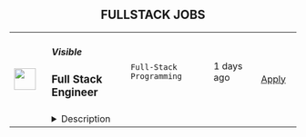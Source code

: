 <div align="center"><h2>FULLSTACK JOBS</h2></div><table><tr>
                <td width="100" height="100" rowspan="2">
                    <img src="https://wwr-pro.s3.amazonaws.com/logos/0083/7327/logo.gif" width="38px" height="auto">
                </td>
                <td width="300">
                    <h5>Visible</h5>
                    <h3> Full Stack Engineer</h3>
                </td>
                <td width="300">
                    <code>Full-Stack Programming</code>
                </td>
                <td width="200">
                <text>1 days ago</text>
                </td>
                <td width="100" rowspan="2">
                <a href="https://weworkremotely.com/listings/visible-full-stack-engineer-1" align="right" target="_blank">Apply</a>
                </td>
            </tr>
            <tr>
                <td colspan="3">
                <details><summary>Description</summary>
                <img src="https://we-work-remotely.imgix.net/logos/0083/7327/logo.gif?ixlib=rails-4.0.0&w=50&h=50&dpr=2&fit=fill&auto=compress" />

<p>
  <strong>Headquarters:</strong> 
    <br /><strong>URL:</strong> <a href="https://visible.vc">https://visible.vc</a>
</p>

<h3><strong>Welcome!</strong></h3><p><a href="https://visible.vc/">Visible</a> is on a mission to help startup founders succeed. We’re achieving this by building best-in-class tools for startups and the venture capital investors who back them.</p><p>Visible is a profitable, established software startup made up of 13 fully remote teammates across the globe and has been set up this way since Visible was founded in 2015 (we have this whole remote work thing down).</p><h3><strong>Role Overview:</strong></h3><p>We are looking for a full-stack, mid-to-senior-level engineer to join our small engineering team and help scale our product to support our next stage of growth. Here is what to expect:</p><p>Our stack includes a Ruby on Rails API, PostgreSQL, Redis and Ember.js. We deploy to Heroku and Vercel and use Docker for local development. We have many different challenges that range from implementing product features to DevOps-type work and performance optimization. Other notable tools &amp; frameworks you will be working with include Tailwind CSS, AWS, Mobiledoc, and a lot of 3rd party APIs.</p><p>We favor full-stack engineers who have a good understanding of the entire scope of an application, but you don’t need to know both Rails and Ember to apply (however, for this position experience with one of the js frameworks is preferred and Ember experience is a big bonus).</p><p>You will work closely with our engineering team, product designer, and CEO, helping guide product direction and execution. Some things you might find yourself working on in the first couple of months:</p><ul>
<li><p>Participate in a <a href="https://basecamp.com/shapeup">cycle</a> where you are actively pitching, shaping, and building product features.</p></li>
<li><p>Build new and improve existing <a href="https://visible.vc/integrations/">integrations</a>.</p></li>
<li><p>Help rebuild our marketing website.</p></li>
<li>
<p>Pair with other engineers on the team and our product designer, participate in engineering calls (we do weekly mob programming sessions).</p>
<p></p>
</li>
</ul><h3><strong>Working at Visible</strong></h3><p>We empower our people. As long as it is aligned with the company vision, everyone has a lot of liberty in choosing what to work on. We have a combined approach, both data-driven and user-driven. We work hard to create a culture where people ask questions and challenge what is being worked on.</p><p>Given that we are distributed, we end up working across multiple time zones and put an emphasis on being able to work asynchronously.</p><ul>
<li><p>We document everything we do in Notion, Slack, and GitHub.</p></li>
<li><p>We use Slack for daily lightweight stand-ups.</p></li>
<li><p>We meet virtually as a team 3x per week. This typically includes an all-hands, product standup, and a fun wild card day (we often play codenames or <a href="http://jackbox.tv/">jackbox.tv</a>).</p></li>
<li><p>Offsites throughout the year for fun and strategic planning.</p></li>
</ul><p>We have adopted a modified version of the "<a href="https://basecamp.com/shapeup">Shape Up</a>" process that fits our business and workflow. It allows us to build a high-quality product, take time to cool down, and not have to worry about looking at roadmaps that will change in the next six weeks anyway.</p><p>We have a full-time product designer, but everyone on the team is capable of producing shippable UIs and we really value a good sense of aesthetics.</p><p>We care more about quality than quantity. We spend time reducing our code and product debt. We pair whenever it is needed, we test our code, and we code review every line that goes in production. It is a great way to ensure quality and learn from each other.</p><p></p><h3><strong>Qualifications &amp; What We’re Looking For:</strong></h3><p>The following are all guide rails. Don't feel like you need to neatly check each box. If you love the role, we'd love to hear from you.</p><ul>
<li><p>You have at least 2 years of production experience with Rails/Ruby and/or Ember</p></li>
<li><p>You are comfortable working with multiple levels of the stack (JS, backend, database)</p></li>
<li><p>You want to be part of a small, growth-minded team</p></li>
<li><p>You care about writing clear, well-tested, maintainable code</p></li>
</ul><p><strong>Bonus points if you</strong></p><ul>
<li><p>Worked on Ember projects before (and enjoyed it)</p></li>
<li><p>Have experience working with 3rd-party APIs, designing RESTfull APIs</p></li>
<li><p>Have experience or interest in DevOps</p></li>
<li>
<p>Have previous experience building a startup product for scale</p>
<p></p>
</li>
</ul><h3><strong>Why Choose Visible:</strong></h3><p>💥Visible Impact: We’re a small yet highly efficient team. This means your work will have a direct and visible impact on the growth of our company.</p><p>💵 Ownership: Both in the work you do and equity in the company.</p><p>✈️ Flexibility: Fully remote work (able to work within at least 3 hours of US eastern time zone).</p><p>💻 Tech: We provide the tools you need to get your job done.</p><p>⚕️Benefits: 100% Health, Dental, and Vision coverage + 401(k)</p><p>🌴 Team Offsites: Two paid team offsites per year (the last few offsites were in Mexico, Barcelona, and Amsterdam).</p><p>📖 Vacation Time:  We all need a break sometimes. Visible employees get unlimited PTO.</p><p>🏢 Space: If you’d like to work in a coworking space or upgrade your home office, we’re happy to help.</p><p>⭐️ Culture: A team that makes you feel cared for.</p><p><strong>Compensation:</strong></p><ul><li>
<p>Annual Salary: $90,000 - $120,000 (USD), depending on experience and location</p>
<p></p>
</li></ul><h3>The Interview Process</h3><p>We'll review your application. So long as you are thoughtful in your application, we aim to get back to you within one week.</p><ul>
<li><p>Part I: Phone Screen with a team member. We'd love to hear about your development experience but more importantly answer any questions that you have.</p></li>
<li><p>Part II: A more technical deep dive with one of our senior engineers.</p></li>
<li><p>Part III: A coding project that will be related to your work. It will take less than a day to compete and we will pay you for your work.</p></li>
<li><p>Part IV: A final call to chat about the project and get to know the rest of the team.</p></li>
</ul>

<p><strong>To apply:</strong> <a href="https://weworkremotely.com/remote-jobs/visible-full-stack-engineer-1">https://weworkremotely.com/remote-jobs/visible-full-stack-engineer-1</a></p>

                </details>
                </td>
            </tr></table>